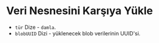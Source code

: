 # Veri Nesnesini Karşıya Yükle

* `tür` Dize - `damla`.
* `blobUUID` Dizi - yüklenecek blob verilerinin UUID'si.
